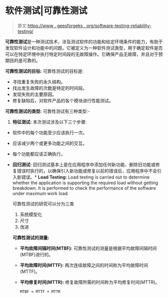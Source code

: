 # 软件测试|可靠性测试

> 原文:[https://www . geesforgeks . org/software-testing-reliability-testing/](https://www.geeksforgeeks.org/software-testing-reliability-testing/)

**可靠性测试**是一种测试技术，涉及测试软件的功能和给定环境条件的能力，有助于发现软件设计和功能中的问题。它被定义为一种软件测试类型，用于确定软件是否可以在特定环境中执行特定时间段的无故障操作。它确保产品无故障，并且对于预期目的是可靠的。

**可靠性测试的目标:**
可靠性测试的目标是:

*   寻找重复失败的永久结构。
*   找出发生故障的次数是特定的时间段。
*   发现失败的主要原因。
*   修复缺陷后，对软件产品的各个模块进行性能测试。

**可靠性测试的类型:**
可靠性测试有三种类型:-

1.  **特征测试:**
    本次测试涉及以下三个步骤:

*   软件中的每个功能至少应该执行一次。
*   应该减少两个或更多功能之间的交互。
*   每个功能都应该正确执行。

*   **回归测试:**
    回归测试基本上是在应用程序中添加任何新功能、删除旧功能或修复错误时执行的，以确保引入新功能或修复以前的错误后，应用程序中不会引入新错误。*   **Load Testing:**
    Load testing is carried out to determine whether the application is supporting the required load without getting breakdown. It is performed to check the performance of the software under maximum work load.

    可靠性测试的研究可以分为三类

    1.  系统模型化
    2.  尺寸
    3.  改进

    **可靠性测试的测量:**

    *   **平均故障间隔时间(MTBF):**
        可靠性测试的测量是根据平均故障间隔时间(MTBF)进行的。
    *   **平均故障时间(MTTF):**
        两次连续故障之间的时间称为平均故障时间(MTTF)。
    *   **平均修复时间(MTTR):**
        修复故障所需的时间称为平均修复时间(MTTR)。

        ```
        MTBF = MTTF + MTTR 
        ```